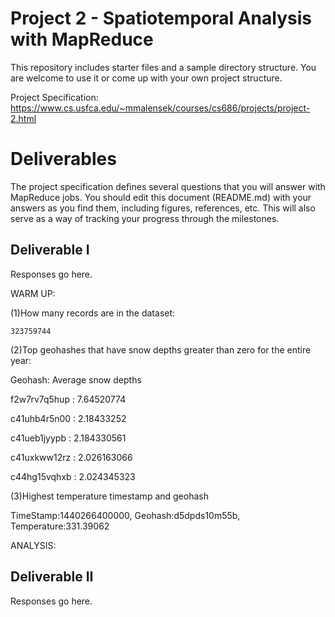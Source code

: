 # Project 2 - Spatiotemporal Analysis with MapReduce

This repository includes starter files and a sample directory structure. You are welcome to use it or come up with your own project structure.

Project Specification: https://www.cs.usfca.edu/~mmalensek/courses/cs686/projects/project-2.html

# Deliverables

The project specification defines several questions that you will answer with MapReduce jobs. You should edit this document (README.md) with your answers as you find them, including figures, references, etc. This will also serve as a way of tracking your progress through the milestones.




## Deliverable I

Responses go here.

WARM UP:

(1)How many records are in the dataset:

    323759744

(2)Top geohashes that have snow depths greater than zero for the entire year:

Geohash:        Average snow depths

f2w7rv7q5hup :	7.64520774

c41uhb4r5n00 :	2.18433252

c41ueb1jyypb :	2.184330561

c41uxkww12rz :	2.026163066

c44hg15vqhxb :	2.024345323

(3)Highest temperature timestamp and geohash

TimeStamp:1440266400000, Geohash:d5dpds10m55b, Temperature:331.39062

ANALYSIS:


## Deliverable II

Responses go here.
